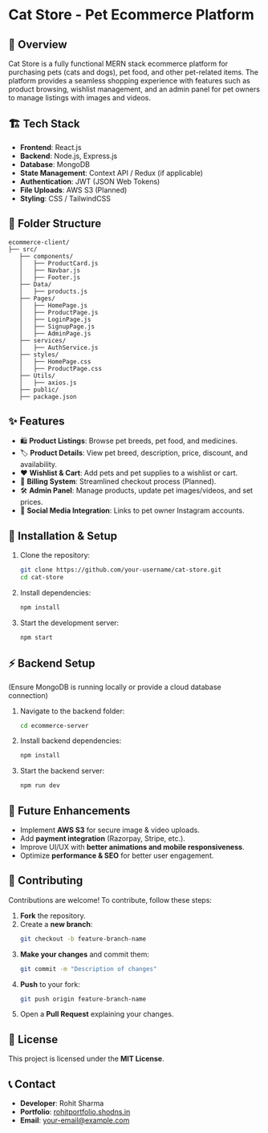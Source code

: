 # Cat Store - Pet Ecommerce Platform

## 🚀 Overview
Cat Store is a fully functional MERN stack ecommerce platform for purchasing pets (cats and dogs), pet food, and other pet-related items. The platform provides a seamless shopping experience with features such as product browsing, wishlist management, and an admin panel for pet owners to manage listings with images and videos.

## 🏗 Tech Stack
- **Frontend**: React.js
- **Backend**: Node.js, Express.js
- **Database**: MongoDB
- **State Management**: Context API / Redux (if applicable)
- **Authentication**: JWT (JSON Web Tokens)
- **File Uploads**: AWS S3 (Planned)
- **Styling**: CSS / TailwindCSS

## 📂 Folder Structure
```
ecommerce-client/
├── src/
   ├── components/
   │   ├── ProductCard.js
   │   ├── Navbar.js
   │   ├── Footer.js
   ├── Data/
   │   ├── products.js
   ├── Pages/
   │   ├── HomePage.js
   │   ├── ProductPage.js
   │   ├── LoginPage.js
   │   ├── SignupPage.js
   │   ├── AdminPage.js
   ├── services/
   │   ├── AuthService.js
   ├── styles/
   │   ├── HomePage.css
   │   ├── ProductPage.css
   ├── Utils/
   │   ├── axios.js
   ├── public/
   ├── package.json
```

## ✨ Features
- 🛍 **Product Listings**: Browse pet breeds, pet food, and medicines.
- 🏷 **Product Details**: View pet breed, description, price, discount, and availability.
- ❤️ **Wishlist & Cart**: Add pets and pet supplies to a wishlist or cart.
- 🛒 **Billing System**: Streamlined checkout process (Planned).
- 🛠 **Admin Panel**: Manage products, update pet images/videos, and set prices.
- 🔗 **Social Media Integration**: Links to pet owner Instagram accounts.

## 🚀 Installation & Setup
1. Clone the repository:
   ```bash
   git clone https://github.com/your-username/cat-store.git
   cd cat-store
   ```
2. Install dependencies:
   ```bash
   npm install
   ```
3. Start the development server:
   ```bash
   npm start
   ```

## ⚡ Backend Setup
(Ensure MongoDB is running locally or provide a cloud database connection)
1. Navigate to the backend folder:
   ```bash
   cd ecommerce-server
   ```
2. Install backend dependencies:
   ```bash
   npm install
   ```
3. Start the backend server:
   ```bash
   npm run dev
   ```

## 📌 Future Enhancements
- Implement **AWS S3** for secure image & video uploads.
- Add **payment integration** (Razorpay, Stripe, etc.).
- Improve UI/UX with **better animations and mobile responsiveness**.
- Optimize **performance & SEO** for better user engagement.

## 🤝 Contributing
Contributions are welcome! To contribute, follow these steps:
1. **Fork** the repository.
2. Create a **new branch**:
   ```bash
   git checkout -b feature-branch-name
   ```
3. **Make your changes** and commit them:
   ```bash
   git commit -m "Description of changes"
   ```
4. **Push** to your fork:
   ```bash
   git push origin feature-branch-name
   ```
5. Open a **Pull Request** explaining your changes.

## 📜 License
This project is licensed under the **MIT License**.

## 📞 Contact
- **Developer**: Rohit Sharma
- **Portfolio**: [rohitportfolio.shodns.in](https://rohitportfolio.shodns.in/)
- **Email**: your-email@example.com

